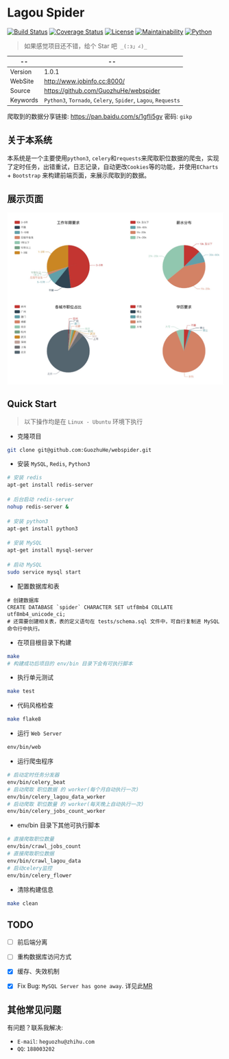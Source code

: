 # Lagou Spider

[![Build Status](https://travis-ci.org/GuozhuHe/webspider.svg)](https://travis-ci.org/GuozhuHe/webspider)
[![Coverage Status](https://coveralls.io/repos/github/GuozhuHe/webspider/badge.svg)](https://coveralls.io/github/GuozhuHe/webspider?branch=master)
[![License](https://img.shields.io/github/license/GuozhuHe/webspider.svg)](https://github.com/guozhuhe/webspider/blob/master/LICENSE)
[![Maintainability](https://api.codeclimate.com/v1/badges/0195c3f3572166b54292/maintainability)](https://codeclimate.com/github/GuozhuHe/webspider/maintainability)
[![Python](https://img.shields.io/badge/python-3-ff69b4.svg)](https://github.com/GuozhuHe/webspider)
> 如果感觉项目还不错，给个 Star 吧  `_(:з」∠)_`

--|--
---- | ----
Version | 1.0.1
WebSite | http://www.jobinfo.cc:8000/
Source |  https://github.com/GuozhuHe/webspider
Keywords |  `Python3`, `Tornado`, `Celery`, `Spider`, `Lagou`, `Requests`

爬取到的数据分享链接: https://pan.baidu.com/s/1gfIi5gv 密码: `gikp`

## 关于本系统

本系统是一个主要使用`python3`, `celery`和`requests`来爬取职位数据的爬虫，实现了定时任务，出错重试，日志记录，自动更改`Cookies`等的功能，并使用`ECharts` + `Bootstrap` 来构建前端页面，来展示爬取到的数据。

## 展示页面

![Alt text](job-chart.jpeg)

## Quick Start
> 以下操作均是在 `Linux - Ubuntu` 环境下执行

* 克隆项目

```bash
git clone git@github.com:GuozhuHe/webspider.git
```

* 安装 `MySQL`, `Redis`, `Python3`

```bash
# 安装 redis
apt-get install redis-server

# 后台启动 redis-server
nohup redis-server &

# 安装 python3
apt-get install python3

# 安装 MySQL
apt-get install mysql-server

# 启动 MySQL
sudo service mysql start
```

* 配置数据库和表
```mysql
# 创建数据库
CREATE DATABASE `spider` CHARACTER SET utf8mb4 COLLATE utf8mb4_unicode_ci;
# 还需要创建相关表，表的定义语句在 tests/schema.sql 文件中，可自行复制进 MySQL 命令行中执行。
```

* 在项目根目录下构建
```bash
make
# 构建成功后项目的 env/bin 目录下会有可执行脚本
```

* 执行单元测试
```bash
make test
```

* 代码风格检查
```bash
make flake8
```

* 运行 `Web Server`
```bash
env/bin/web
```

* 运行爬虫程序
```bash
# 启动定时任务分发器
env/bin/celery_beat
# 启动爬取 职位数据 的 worker(每个月自动执行一次)
env/bin/celery_lagou_data_worker
# 启动爬取 职位数量 的 worker(每天晚上自动执行一次)
env/bin/celery_jobs_count_worker 
```

* env/bin 目录下其他可执行脚本
```bash
# 直接爬取职位数量
env/bin/crawl_jobs_count        
# 直接爬取职位数据
env/bin/crawl_lagou_data       
# 启动celery监控 
env/bin/celery_flower            
```

* 清除构建信息
```bash
make clean
```

## TODO

- [ ] 前后端分离

- [ ] 重构数据库访问方式

- [x] 缓存、失效机制

- [x] Fix Bug: `MySQL Server has gone away`. 详见此[MR](https://github.com/GuozhuHe/webspider/pull/4) 

## 其他常见问题
有问题？联系我解决:
* `E-mail`: `heguozhu@zhihu.com`
* `QQ`: `188003202`
